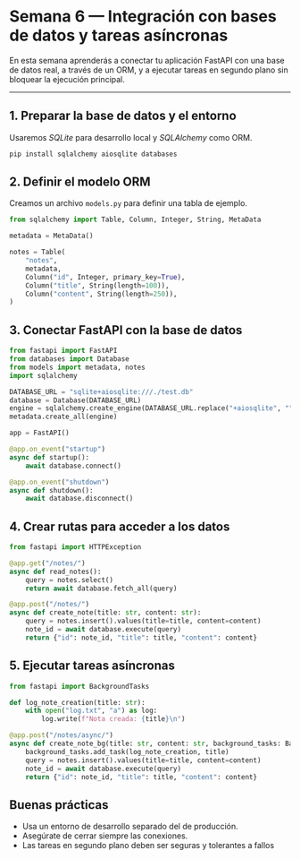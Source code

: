 # Semana 6 — Integración con bases de datos y tareas asíncronas

En esta semana aprenderás a conectar tu aplicación FastAPI con una base de datos real, a través de un ORM, y a ejecutar tareas en segundo plano sin bloquear la ejecución principal.

---

## 1. Preparar la base de datos y el entorno

Usaremos *SQLite* para desarrollo local y *SQLAlchemy* como ORM.

```bash
pip install sqlalchemy aiosqlite databases
```

## 2. Definir el modelo ORM

Creamos un archivo `models.py` para definir una tabla de ejemplo.

```python
from sqlalchemy import Table, Column, Integer, String, MetaData

metadata = MetaData()

notes = Table(
    "notes",
    metadata,
    Column("id", Integer, primary_key=True),
    Column("title", String(length=100)),
    Column("content", String(length=250)),
)
```

## 3. Conectar FastAPI con la base de datos

```python
from fastapi import FastAPI
from databases import Database
from models import metadata, notes
import sqlalchemy

DATABASE_URL = "sqlite+aiosqlite:///./test.db"
database = Database(DATABASE_URL)
engine = sqlalchemy.create_engine(DATABASE_URL.replace("+aiosqlite", ""))
metadata.create_all(engine)

app = FastAPI()

@app.on_event("startup")
async def startup():
    await database.connect()

@app.on_event("shutdown")
async def shutdown():
    await database.disconnect()
```

## 4. Crear rutas para acceder a los datos

```python
from fastapi import HTTPException

@app.get("/notes/")
async def read_notes():
    query = notes.select()
    return await database.fetch_all(query)

@app.post("/notes/")
async def create_note(title: str, content: str):
    query = notes.insert().values(title=title, content=content)
    note_id = await database.execute(query)
    return {"id": note_id, "title": title, "content": content}
```

## 5. Ejecutar tareas asíncronas

```python
from fastapi import BackgroundTasks

def log_note_creation(title: str):
    with open("log.txt", "a") as log:
        log.write(f"Nota creada: {title}\n")

@app.post("/notes/async/")
async def create_note_bg(title: str, content: str, background_tasks: BackgroundTasks):
    background_tasks.add_task(log_note_creation, title)
    query = notes.insert().values(title=title, content=content)
    note_id = await database.execute(query)
    return {"id": note_id, "title": title, "content": content}
```

## Buenas prácticas

- Usa un entorno de desarrollo separado del de producción.
- Asegúrate de cerrar siempre las conexiones.
- Las tareas en segundo plano deben ser seguras y tolerantes a fallos
